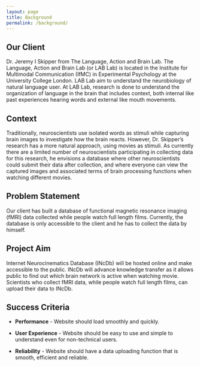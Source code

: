 ```yaml
---
layout: page
title: Background
permalink: /background/
---
```


## Our Client

Dr. Jeremy I Skipper from The Language, Action and Brain Lab. The Language, Action and Brain Lab (or LAB Lab) is located in the Institute for Multimodal Communication (IfMC) in Experimental Psychology at the University College London. LAB Lab aim to understand the neurobiology of natural language user. At LAB Lab, research is done to understand the organization of language in the brain that includes context, both internal like past experiences hearing words and external like mouth movements.

## Context

Traditionally, neuroscientists use isolated words as stimuli while capturing brain images to investigate how the brain reacts. However, Dr. Skipper’s research has a more natural approach, using movies as stimuli. As currently there are a limited number of neuroscientists participating in collecting data for this research, he envisions a database where other neuroscientists could submit their data after collection, and where everyone can view the captured images and associated terms of brain processing functions when watching different movies.

## Problem Statement

Our client has built a database of functional magnetic resonance imaging (fMRI) data collected while people watch full length films. Currently, the database is only accessible to the client and he has to collect the data by himself.

## Project Aim

Internet Neurocinematics Database (INcDb) will be hosted online and make accessible to the public. INcDb will advance knowledge transfer as it allows public to find out which brain network is active when watching movie. Scientists who collect fMRI data, while people watch full length films, can upload their data to INcDb.

## Success Criteria

* __Performance__ - Website should load smoothly and quickly.

* __User Experience__ - Website should be easy to use and simple to understand even for non-technical users.

* __Reliability__ - Website should have a data uploading function that is smooth, efficient and reliable.

